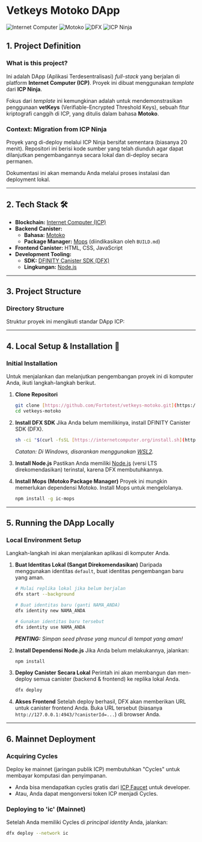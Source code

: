 #  Vetkeys Motoko DApp

![Internet Computer](https://img.shields.io/badge/Internet_Computer-ICP-blue?style=for-the-badge&logo=internetcomputer)
![Motoko](https://img.shields.io/badge/Motoko-orange?style=for-the-badge&logo=motoko)
![DFX](https://img.shields.io/badge/DFX-grey?style=for-the-badge)
![ICP Ninja](https://img.shields.io/badge/Made%20with-ICP%20Ninja-green?style=for-the-badge)

## 1. Project Definition

### What is this project?
Ini adalah DApp (Aplikasi Terdesentralisasi) *full-stack* yang berjalan di platform **Internet Computer (ICP)**. Proyek ini dibuat menggunakan *template* dari **ICP Ninja**.

Fokus dari *template* ini kemungkinan adalah untuk mendemonstrasikan penggunaan **vetKeys** (Verifiable-Encrypted Threshold Keys), sebuah fitur kriptografi canggih di ICP, yang ditulis dalam bahasa **Motoko**.

### Context: Migration from ICP Ninja
Proyek yang di-deploy melalui ICP Ninja bersifat sementara (biasanya 20 menit). Repositori ini berisi kode sumber yang telah diunduh agar dapat dilanjutkan pengembangannya secara lokal dan di-deploy secara permanen.

Dokumentasi ini akan memandu Anda melalui proses instalasi dan deployment lokal.

---

## 2. Tech Stack 🛠️

* **Blockchain:** [Internet Computer (ICP)](https://internetcomputer.org/)
* **Backend Canister:**
    * **Bahasa:** [Motoko](https://internetcomputer.org/docs/current/motoko/main/motoko)
    * **Package Manager:** [Mops](https://mops.one/) (diindikasikan oleh `BUILD.md`)
* **Frontend Canister:** HTML, CSS, JavaScript
* **Development Tooling:**
    * **SDK:** [DFINITY Canister SDK (DFX)](https://internetcomputer.org/docs/current/developer-docs/getting-started/install/)
    * **Lingkungan:** [Node.js](https://nodejs.org/en)

---

## 3. Project Structure

### Directory Structure
Struktur proyek ini mengikuti standar DApp ICP:

---

## 4. Local Setup & Installation 🚀

### Initial Installation
Untuk menjalankan dan melanjutkan pengembangan proyek ini di komputer Anda, ikuti langkah-langkah berikut.

1.  **Clone Repositori**
    ```bash
    git clone [https://github.com/Fortotest/vetkeys-motoko.git](https://github.com/Fortotest/vetkeys-motoko.git)
    cd vetkeys-motoko
    ```

2.  **Install DFX SDK**
    Jika Anda belum memilikinya, install DFINITY Canister SDK (DFX).
    ```bash
    sh -ci "$(curl -fsSL [https://internetcomputer.org/install.sh](https://internetcomputer.org/install.sh))"
    ```
    *Catatan: Di Windows, disarankan menggunakan [WSL2](https://learn.microsoft.com/en-us/windows/wsl/install).*

3.  **Install Node.js**
    Pastikan Anda memiliki [Node.js](https://nodejs.org/en) (versi LTS direkomendasikan) terinstal, karena DFX membutuhkannya.

4.  **Install Mops (Motoko Package Manager)**
    Proyek ini mungkin memerlukan dependensi Motoko. Install Mops untuk mengelolanya.
    ```bash
    npm install -g ic-mops
    ```

---

## 5. Running the DApp Locally

### Local Environment Setup
Langkah-langkah ini akan menjalankan aplikasi di komputer Anda.

1.  **Buat Identitas Lokal (Sangat Direkomendasikan)**
    Daripada menggunakan identitas `default`, buat identitas pengembangan baru yang aman.
    ```bash
    # Mulai replika lokal jika belum berjalan
    dfx start --background
    
    # Buat identitas baru (ganti NAMA_ANDA)
    dfx identity new NAMA_ANDA
    
    # Gunakan identitas baru tersebut
    dfx identity use NAMA_ANDA
    ```
    ***PENTING:*** *Simpan *seed phrase* yang muncul di tempat yang aman!*

2.  **Install Dependensi Node.js**
    Jika Anda belum melakukannya, jalankan:
    ```bash
    npm install
    ```

3.  **Deploy Canister Secara Lokal**
    Perintah ini akan membangun dan men-deploy semua canister (backend & frontend) ke replika lokal Anda.
    ```bash
    dfx deploy
    ```

4.  **Akses Frontend**
    Setelah deploy berhasil, DFX akan memberikan URL untuk canister frontend Anda. Buka URL tersebut (biasanya `http://127.0.0.1:4943/?canisterId=...`) di browser Anda.

---

## 6. Mainnet Deployment

### Acquiring Cycles
Deploy ke mainnet (jaringan publik ICP) membutuhkan "Cycles" untuk membayar komputasi dan penyimpanan.
* Anda bisa mendapatkan cycles gratis dari [ICP Faucet](https://faucet.dfinity.org/) untuk developer.
* Atau, Anda dapat mengonversi token ICP menjadi Cycles.

### Deploying to 'ic' (Mainnet)
Setelah Anda memiliki Cycles di *principal identity* Anda, jalankan:
```bash
dfx deploy --network ic
